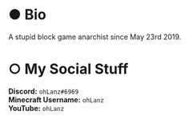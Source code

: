 # ● Bio
A stupid block game anarchist since May 23rd 2019.<br>


# ○ My Social Stuff
**Discord:** ``ohLanz#6969``<br>
**Minecraft Username:** ``ohLanz``<br>
**YouTube:** ``ohLanz``<br>
